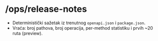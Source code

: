 # /ops/release-notes
- Deterministički sažetak iz trenutnog `openapi.json` i `package.json`.
- Vraća: broj pathova, broj operacija, per-method statistiku i prvih ~20 ruta (preview).
